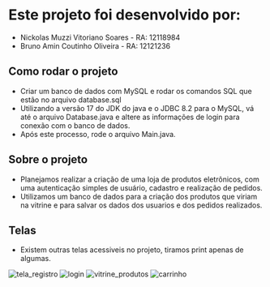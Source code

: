 # Este projeto foi desenvolvido por:
 - Nickolas Muzzi Vitoriano Soares - RA: 12118984
 - Bruno Amin Coutinho Oliveira - RA: 12121236

## Como rodar o projeto
 - Criar um banco de dados com MySQL e rodar os comandos SQL que estão no arquivo database.sql
 - Utilizando a versão 17 do JDK do java e o JDBC 8.2 para o MySQL, vá até o arquivo Database.java e altere as informações de login para conexão com o banco de dados.
 - Após este processo, rode o arquivo Main.java.

## Sobre o projeto
 - Planejamos realizar a criação de uma loja de produtos eletrônicos, com uma autenticação simples de usuário, cadastro e realização de pedidos.
 - Utilizamos um banco de dados para a criação dos produtos que viriam na vitrine e para salvar os dados dos usuarios e dos pedidos realizados.

## Telas
 - Existem outras telas acessiveis no projeto, tiramos print apenas de algumas.

![tela_registro](https://github.com/NickolasMuzzi/projeto_final/assets/83519543/417b85b9-ee43-4757-a5aa-57a460001ba5)
![login](https://github.com/NickolasMuzzi/projeto_final/assets/83519543/3e39ee51-da2d-44c0-aba8-5dd1c3c42cf2)
![vitrine_produtos](https://github.com/NickolasMuzzi/projeto_final/assets/83519543/00d232f8-0382-4895-89b3-41f2575a3b88)
![carrinho](https://github.com/NickolasMuzzi/projeto_final/assets/83519543/fc3a24b2-6604-46db-bad7-7c7044623202)
